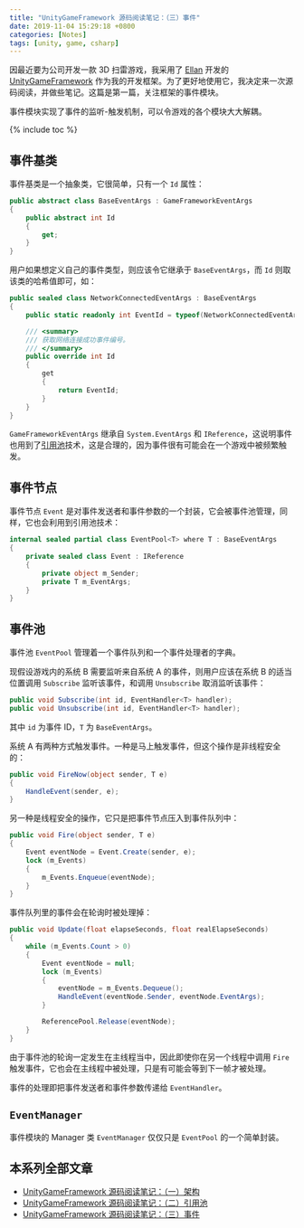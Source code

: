 ```yaml
---
title: "UnityGameFramework 源码阅读笔记：（三）事件"
date: 2019-11-04 15:29:18 +0800
categories: [Notes]
tags: [unity, game, csharp]
---
```


因最近要为公司开发一款 3D 扫雷游戏，我采用了 [Ellan](https://github.com/EllanJiang) 开发的 [UnityGameFramework](https://gameframework.cn/) 作为我的开发框架。为了更好地使用它，我决定来一次源码阅读，并做些笔记。这篇是第一篇，关注框架的事件模块。

事件模块实现了事件的监听-触发机制，可以令游戏的各个模块大大解耦。

{% include toc %}

## 事件基类

事件基类是一个抽象类，它很简单，只有一个 `Id` 属性：

```c#
public abstract class BaseEventArgs : GameFrameworkEventArgs
{
    public abstract int Id
    {
        get;
    }
}
```

用户如果想定义自己的事件类型，则应该令它继承于 `BaseEventArgs`，而 `Id` 则取该类的哈希值即可，如：

```c#
public sealed class NetworkConnectedEventArgs : BaseEventArgs
{
    public static readonly int EventId = typeof(NetworkConnectedEventArgs).GetHashCode();

    /// <summary>
    /// 获取网络连接成功事件编号。
    /// </summary>
    public override int Id
    {
        get
        {
            return EventId;
        }
    }
}
```

`GameFrameworkEventArgs` 继承自 `System.EventArgs` 和 `IReference`，这说明事件也用到了[引用池](/2019/11/04/unitygameframework-yuan-ma-yue-du-bi-ji-er-yin-yong-chi.html)技术，这是合理的，因为事件很有可能会在一个游戏中被频繁触发。

## 事件节点

事件节点 `Event` 是对事件发送者和事件参数的一个封装，它会被事件池管理，同样，它也会利用到引用池技术：

```c#
internal sealed partial class EventPool<T> where T : BaseEventArgs
{
    private sealed class Event : IReference
    {
        private object m_Sender;
        private T m_EventArgs;
    }
}
```

## 事件池

事件池 `EventPool` 管理着一个事件队列和一个事件处理者的字典。

现假设游戏内的系统 B 需要监听来自系统 A 的事件，则用户应该在系统 B 的适当位置调用 `Subscribe` 监听该事件，和调用 `Unsubscribe` 取消监听该事件：

```c#
public void Subscribe(int id, EventHandler<T> handler);
public void Unsubscribe(int id, EventHandler<T> handler);
```

其中 `id` 为事件 ID，`T` 为 `BaseEventArgs`。

系统 A 有两种方式触发事件。一种是马上触发事件，但这个操作是非线程安全的：

```c#
public void FireNow(object sender, T e)
{
    HandleEvent(sender, e);
}
```

另一种是线程安全的操作，它只是把事件节点压入到事件队列中：

```c#
public void Fire(object sender, T e)
{
    Event eventNode = Event.Create(sender, e);
    lock (m_Events)
    {
        m_Events.Enqueue(eventNode);
    }
}
```

事件队列里的事件会在轮询时被处理掉：

```c#
public void Update(float elapseSeconds, float realElapseSeconds)
{
    while (m_Events.Count > 0)
    {
        Event eventNode = null;
        lock (m_Events)
        {
            eventNode = m_Events.Dequeue();
            HandleEvent(eventNode.Sender, eventNode.EventArgs);
        }

        ReferencePool.Release(eventNode);
    }
}
```

由于事件池的轮询一定发生在主线程当中，因此即使你在另一个线程中调用 `Fire` 触发事件，它也会在主线程中被处理，只是有可能会等到下一帧才被处理。

事件的处理即把事件发送者和事件参数传递给 `EventHandler`。

## `EventManager`

事件模块的 Manager 类 `EventManager` 仅仅只是 `EventPool` 的一个简单封装。

## 本系列全部文章

- [UnityGameFramework 源码阅读笔记：（一）架构](/2019/11/04/unitygameframework-yuan-ma-yue-du-bi-ji-yi-jia-gou.html)
- [UnityGameFramework 源码阅读笔记：（二）引用池](/2019/11/04/unitygameframework-yuan-ma-yue-du-bi-ji-er-yin-yong-chi.html)
- [UnityGameFramework 源码阅读笔记：（三）事件](/2019/11/04/unitygameframework-yuan-ma-yue-du-bi-ji-san-shi-jian.html)
